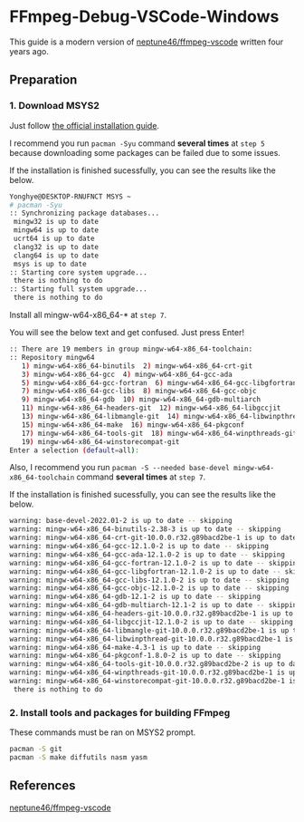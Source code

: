 # FFmpeg-Debug-VSCode-Windows

This guide is a modern version of [neptune46/ffmpeg-vscode](https://github.com/neptune46/ffmpeg-vscode) written four years ago.

## Preparation

### 1. Download MSYS2

Just follow [the official installation guide](https://www.msys2.org/#installation).

I recommend you run `pacman -Syu` command **several times** at `step 5` because downloading some packages can be failed due to some issues.

If the installation is finished sucessfully, you can see the results like the below.

```bash
Yonghye@DESKTOP-RNUFNCT MSYS ~
# pacman -Syu
:: Synchronizing package databases...
 mingw32 is up to date
 mingw64 is up to date
 ucrt64 is up to date
 clang32 is up to date
 clang64 is up to date
 msys is up to date
:: Starting core system upgrade...
 there is nothing to do
:: Starting full system upgrade...
 there is nothing to do
```

Install all mingw-w64-x86_64-* at `step 7`.

You will see the below text and get confused. Just press Enter!

```bash
:: There are 19 members in group mingw-w64-x86_64-toolchain:
:: Repository mingw64
   1) mingw-w64-x86_64-binutils  2) mingw-w64-x86_64-crt-git
   3) mingw-w64-x86_64-gcc  4) mingw-w64-x86_64-gcc-ada
   5) mingw-w64-x86_64-gcc-fortran  6) mingw-w64-x86_64-gcc-libgfortran
   7) mingw-w64-x86_64-gcc-libs  8) mingw-w64-x86_64-gcc-objc
   9) mingw-w64-x86_64-gdb  10) mingw-w64-x86_64-gdb-multiarch
   11) mingw-w64-x86_64-headers-git  12) mingw-w64-x86_64-libgccjit
   13) mingw-w64-x86_64-libmangle-git  14) mingw-w64-x86_64-libwinpthread-git
   15) mingw-w64-x86_64-make  16) mingw-w64-x86_64-pkgconf
   17) mingw-w64-x86_64-tools-git  18) mingw-w64-x86_64-winpthreads-git
   19) mingw-w64-x86_64-winstorecompat-git
Enter a selection (default=all):
```

Also, I recommend you run `pacman -S --needed base-devel mingw-w64-x86_64-toolchain` command **several times** at `step 7`.

If the installation is finished sucessfully, you can see the results like the below.
```bash
warning: base-devel-2022.01-2 is up to date -- skipping
warning: mingw-w64-x86_64-binutils-2.38-3 is up to date -- skipping
warning: mingw-w64-x86_64-crt-git-10.0.0.r32.g89bacd2be-1 is up to date -- skipping
warning: mingw-w64-x86_64-gcc-12.1.0-2 is up to date -- skipping
warning: mingw-w64-x86_64-gcc-ada-12.1.0-2 is up to date -- skipping
warning: mingw-w64-x86_64-gcc-fortran-12.1.0-2 is up to date -- skipping
warning: mingw-w64-x86_64-gcc-libgfortran-12.1.0-2 is up to date -- skipping
warning: mingw-w64-x86_64-gcc-libs-12.1.0-2 is up to date -- skipping
warning: mingw-w64-x86_64-gcc-objc-12.1.0-2 is up to date -- skipping
warning: mingw-w64-x86_64-gdb-12.1-2 is up to date -- skipping
warning: mingw-w64-x86_64-gdb-multiarch-12.1-2 is up to date -- skipping
warning: mingw-w64-x86_64-headers-git-10.0.0.r32.g89bacd2be-1 is up to date -- skipping
warning: mingw-w64-x86_64-libgccjit-12.1.0-2 is up to date -- skipping
warning: mingw-w64-x86_64-libmangle-git-10.0.0.r32.g89bacd2be-1 is up to date -- skipping
warning: mingw-w64-x86_64-libwinpthread-git-10.0.0.r32.g89bacd2be-1 is up to date -- skipping
warning: mingw-w64-x86_64-make-4.3-1 is up to date -- skipping
warning: mingw-w64-x86_64-pkgconf-1.8.0-2 is up to date -- skipping
warning: mingw-w64-x86_64-tools-git-10.0.0.r32.g89bacd2be-2 is up to date -- skipping
warning: mingw-w64-x86_64-winpthreads-git-10.0.0.r32.g89bacd2be-1 is up to date -- skipping
warning: mingw-w64-x86_64-winstorecompat-git-10.0.0.r32.g89bacd2be-1 is up to date -- skipping
 there is nothing to do
```

### 2. Install tools and packages for building FFmpeg

These commands must be ran on MSYS2 prompt.

```bash
pacman -S git 
pacman -S make diffutils nasm yasm
```

## References
[neptune46/ffmpeg-vscode](https://github.com/neptune46/ffmpeg-vscode)
